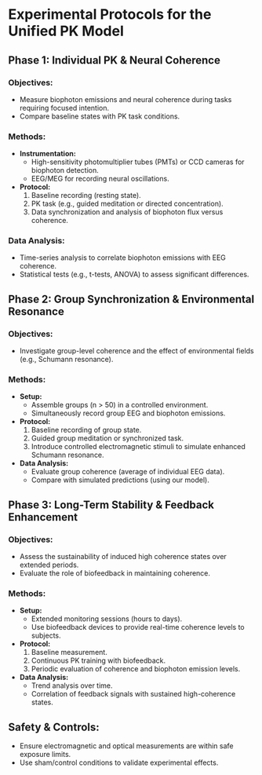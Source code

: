 # Experimental Protocols for the Unified PK Model

## Phase 1: Individual PK & Neural Coherence

### Objectives:
- Measure biophoton emissions and neural coherence during tasks requiring focused intention.
- Compare baseline states with PK task conditions.

### Methods:
- **Instrumentation:**  
  - High-sensitivity photomultiplier tubes (PMTs) or CCD cameras for biophoton detection.
  - EEG/MEG for recording neural oscillations.
- **Protocol:**  
  1. Baseline recording (resting state).
  2. PK task (e.g., guided meditation or directed concentration).
  3. Data synchronization and analysis of biophoton flux versus coherence.

### Data Analysis:
- Time-series analysis to correlate biophoton emissions with EEG coherence.
- Statistical tests (e.g., t-tests, ANOVA) to assess significant differences.

## Phase 2: Group Synchronization & Environmental Resonance

### Objectives:
- Investigate group-level coherence and the effect of environmental fields (e.g., Schumann resonance).

### Methods:
- **Setup:**  
  - Assemble groups (n > 50) in a controlled environment.
  - Simultaneously record group EEG and biophoton emissions.
- **Protocol:**  
  1. Baseline recording of group state.
  2. Guided group meditation or synchronized task.
  3. Introduce controlled electromagnetic stimuli to simulate enhanced Schumann resonance.
- **Data Analysis:**  
  - Evaluate group coherence (average of individual EEG data).
  - Compare with simulated predictions (using our model).

## Phase 3: Long-Term Stability & Feedback Enhancement

### Objectives:
- Assess the sustainability of induced high coherence states over extended periods.
- Evaluate the role of biofeedback in maintaining coherence.

### Methods:
- **Setup:**  
  - Extended monitoring sessions (hours to days).
  - Use biofeedback devices to provide real-time coherence levels to subjects.
- **Protocol:**  
  1. Baseline measurement.
  2. Continuous PK training with biofeedback.
  3. Periodic evaluation of coherence and biophoton emission levels.
- **Data Analysis:**  
  - Trend analysis over time.
  - Correlation of feedback signals with sustained high-coherence states.

## Safety & Controls:
- Ensure electromagnetic and optical measurements are within safe exposure limits.
- Use sham/control conditions to validate experimental effects.
